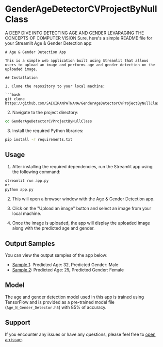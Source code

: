 # GenderAgeDetectorCVProjectByNullClass
A DEEP DIVE INTO DETECTING AGE AND GENDER LEVARAGING THE CONCEPTS OF COMPUTER VISION
Sure, here's a simple README file for your Streamlit Age & Gender Detection app:

```
# Age & Gender Detection App

This is a simple web application built using Streamlit that allows users to upload an image and performs age and gender detection on the uploaded image.

## Installation

1. Clone the repository to your local machine:

```bash
git clone https://github.com/SAIKIRANPATNANA/GenderAgeDetectorCVProjectByNullClass
```

2. Navigate to the project directory:

```bash
cd GenderAgeDetectorCVProjectByNullClass
```

3. Install the required Python libraries:

```bash
pip install -r requirements.txt
```

## Usage

1. After installing the required dependencies, run the Streamlit app using the following command:

```bash
streamlit run app.py
or 
python app.py
```

2. This will open a browser window with the Age & Gender Detection app.

3. Click on the "Upload an image" button and select an image from your local machine.

4. Once the image is uploaded, the app will display the uploaded image along with the predicted age and gender.

## Output Samples

You can view the output samples of the app below:

- [Sample 1](https://github.com/your-username/age-gender-detection-app/raw/main/output/sample1.png): Predicted Age: 32, Predicted Gender: Male
- [Sample 2](https://github.com/your-username/age-gender-detection-app/raw/main/output/sample2.png): Predicted Age: 25, Predicted Gender: Female

## Model

The age and gender detection model used in this app is trained using TensorFlow and is provided as a pre-trained model file (`Age_N_Gender_Detector.h5`) with 85% of accuracy. 

## Support

If you encounter any issues or have any questions, please feel free to [open an issue](https://github.com/SAIKIRANPATNANA/GenderAgeDetectorCVProjectByNullClass/issues).

```




